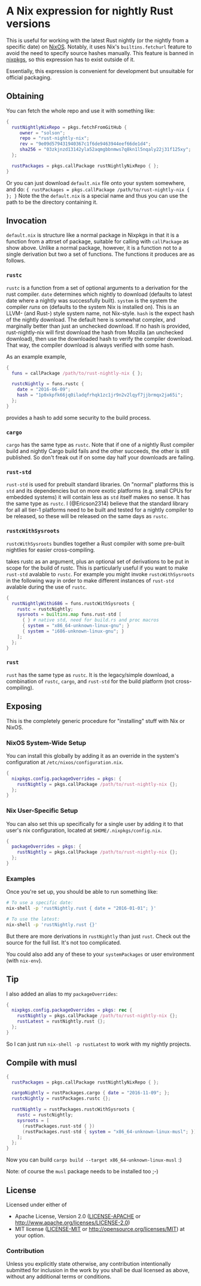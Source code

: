 # A Nix expression for nightly Rust versions

This is useful for working with the latest Rust nightly (or the nightly from a specific date) on [NixOS].
Notably, it uses Nix's `builtins.fetchurl` feature to avoid the need to specify source hashes manually.
This feature is banned in [nixpkgs], so this expression has to exist outside of it.

Essentially, this expression is convenient for development but unsuitable for official packaging.


## Obtaining

You can fetch the whole repo and use it with something like:
```nix
{
  rustNightlyNixRepo = pkgs.fetchFromGitHub {
     owner = "solson";
     repo = "rust-nightly-nix";
     rev = "9e09d579431940367c1f6de9463944eef66de1d4";
     sha256 = "03zkjnzd13142yla52aqmgbbnmws7q8kn1l5nqaly22j31f125xy";
  };

  rustPackages = pkgs.callPackage rustNightlyNixRepo { };
}
```

Or you can just download `default.nix` file onto your system somewhere, and do:
``
{
  rustPackages = pkgs.callPackage /path/to/rust-nightly-nix { };
}
``
Note the the `default.nix` is a special name and thus you can use the path to be the directory containing it.


## Invocation

`default.nix` is structure like a normal package in Nixpkgs in that it is a function from a attrset of package, suitable for calling with `callPackage` as show above.
Unlike a normal package, however, it is a function not to a single derivation but two a set of functions.
The functions it produces are as follows.

### `rustc`

`rustc` is a function from a set of optional arguments to a derivation for the rust compiler.
`date` determines which nightly to download (defaults to latest date where a nightly was successfully built).
`system` is the system the compiler *runs* on (defaults to the system Nix is installed on).
This is an LLVM- (and Rust-) style system name, not Nix-style.
`hash` is the expect hash of the nightly download.
The default here is somewhat complex, and marginally better than just an unchecked download.
If no hash is provided, rust-nightly-nix will first download the hash from Mozilla (an unchecked download), then use the downloaded hash to verify the compiler download.
That way, the compiler download is always verified with some hash.

As an example example,
```nix
{
  funs = callPackage /path/to/rust-nightly-nix { };

  rustcNightly = funs.rustc {
    date = "2016-06-09";
    hash = "1p0xkpfk66jq0iladqfrhqk1zc1jr9n2v2lqyf7jjbrmqx2ja65i";
  };
}
```
provides a hash to add some security to the build process.

### `cargo`

`cargo` has the same type as `rustc`.
Note that if one of a nightly Rust compiler build and nightly Cargo build fails and the other succeeds, the other is still published.
So don't freak out if on some day half your downloads are failing.

### `rust-std`

`rust-std` is used for prebuilt standard libraries.
On "normal" platforms this is `std` and its dependencies but on more exotic platforms (e.g. small CPUs for embedded systems) it will contain less as `std` itself makes no sense.
It has the same type as `rustc`.
I (@Ericson2314) believe that the standard library for all all tier-1 platforms need to be built and tested for a nightly compiler to be released, so these will be released on the same days as `rustc`.

### `rustcWithSysroots`

`rustcWithSysroots` bundles together a Rust compiler with some pre-built nightlies for easier cross-compiling.


takes rustc as an argument, plus an optional set of derivations to be put in scope for the build of rustc.
This is particularly useful if you want to make `rust-std` avalable to `rustc`.
For example you might invoke `rustcWithSysroots` in the following way in order to make different instances of `rust-std` avalable during the use of `rustc`.

```nix
{
  rustNightlyWithi686 = funs.rustcWithSysroots {
    rustc = rustcNightly;
    sysroots = builtins.map funs.rust-std [
      { } # native std, need for build.rs and proc macros
      { system = "x86_64-unknown-linux-gnu"; }
      { system = "i686-unknown-linux-gnu"; }
    ];
  };
}
```

### `rust`

`rust` has the same type as `rustc`. It is the legacy/simple download, a combination of `rustc`, `cargo`, and `rust-std` for the build platform (not cross-compiling).


## Exposing

This is the completely generic procedure for "installing" stuff with Nix or NixOS.

### NixOS System-Wide Setup

You can install this globally by adding it as an override in the system's configuration at `/etc/nixos/configuration.nix`.

```nix
{
  nixpkgs.config.packageOverrides = pkgs: {
    rustNightly = pkgs.callPackage /path/to/rust-nightly-nix {};
  };
}
```

### Nix User-Specific Setup

You can also set this up specifically for a single user by adding it to that user's nix configuration, located at `$HOME/.nixpkgs/config.nix`.

```nix
{
  packageOverrides = pkgs: {
    rustNightly = pkgs.callPackage /path/to/rust-nightly-nix {};
  };
}
```

### Examples

Once you're set up, you should be able to run something like:

```sh
# To use a specific date:
nix-shell -p 'rustNightly.rust { date = "2016-01-01"; }'

# To use the latest:
nix-shell -p 'rustNightly.rust {}'
```

But there are more derivations in `rustNightly` than just `rust`. Check out the source for the full list. It's not too complicated.

You could also add any of these to your `systemPackages` or user environment (with `nix-env`).

## Tip

I also added an alias to my `packageOverrides`:

```nix
{
  nixpkgs.config.packageOverrides = pkgs: rec {
    rustNightly = pkgs.callPackage /path/to/rust-nightly-nix {};
    rustLatest = rustNightly.rust {};
  };
}
```

So I can just run `nix-shell -p rustLatest` to work with my nightly projects.

## Compile with musl

```nix
{
  rustPackages = pkgs.callPackage rustNightlyNixRepo { };

  cargoNightly = rustPackages.cargo { date = "2016-11-09"; };
  rustcNightly = rustPackages.rustc {};

  rustNightly = rustPackages.rustcWithSysroots {
    rustc = rustcNightly;
    sysroots = [
      (rustPackages.rust-std { })
      (rustPackages.rust-std { system = "x86_64-unknown-linux-musl"; })
    ];
  };
}
```

Now you can build `cargo build --target x86_64-unknown-linux-musl` :)

Note: of course the `musl` package needs to be installed too ;-)

## License

Licensed under either of
  * Apache License, Version 2.0 ([LICENSE-APACHE](LICENSE-APACHE) or
    http://www.apache.org/licenses/LICENSE-2.0)
  * MIT license ([LICENSE-MIT](LICENSE-MIT) or
    http://opensource.org/licenses/MIT) at your option.

### Contribution

Unless you explicitly state otherwise, any contribution intentionally submitted for inclusion in the work by you shall be dual licensed as above, without any additional terms or conditions.


[NixOS]: http://nixos.org/
[nixpkgs]: https://github.com/NixOS/nixpkgs
